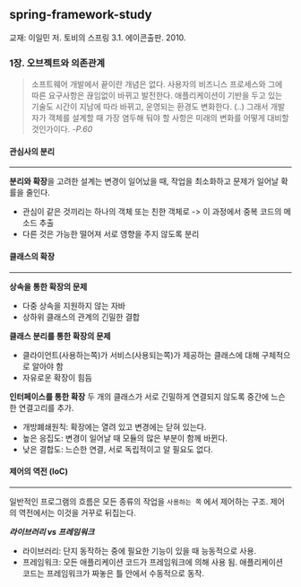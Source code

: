 ## spring-framework-study 
교재: 이일민 저. 토비의 스프링 3.1. 에이콘출판. 2010.

### 1장. 오브젝트와 의존관계
>소프트웨어 개발에서 끝이란 개념은 없다. 사용자의 비즈니스 프로세스와 그에 따른 요구사항은 끊임없이 바뀌고 발전한다. 애플리케이션이 기반을 두고 있는 기술도 시간이 지남에 따라 바뀌고, 운영되는 환경도 변화한다. (..) 그래서 개발자가 객체를 설계할 때 가장 염두해 둬야 할 사항은 미래의 변화를 어떻게 대비할 것인가이다. *-P.60*

#### 관심사의 분리
- - -
**분리와 확장**을 고려한 설계는 변경이 일어났을 때, 작업을 최소화하고 문제가 일어날 확률을 줄인다.
- 관심이 같은 것끼리는 하나의 객체 또는 친한 객체로 -> 이 과정에서 중복 코드의 메소드 추출
- 다른 것은 가능한 떨어져 서로 영향을 주지 않도록 분리

#### 클래스의 확장
- - -
**상속을 통한 확장의 문제**
- 다중 상속을 지원하지 않는 자바
- 상하위 클래스의 관계의 긴밀한 결합

**클래스 분리를 통한 확장의 문제**
- 클라이언트(사용하는쪽)가 서비스(사용되는쪽)가 제공하는 클래스에 대해 구체적으로 알아야 함
- 자유로운 확장이 힘듬

**인터페이스를 통한 확장**
두 개의 클래스가 서로 긴밀하게 연결되지 않도록 중간에 느슨한 연결고리를 추가.
- 개방폐쇄원칙: 확장에는 열려 있고 변경에는 닫혀 있는다.
- 높은 응집도: 변경이 일어날 때 모듈의 많은 부분이 함께 바뀐다.
- 낮은 결합도: 느슨한 연결, 서로 독립적이고 알 필요도 없다.

#### 제어의 역전 (IoC)
- - -
일반적인 프로그램의 흐름은 모든 종류의 작업을 `사용하는 쪽` 에서 제어하는 구조. 제어의 역전에서는 이것을 거꾸로 뒤집는다.

***라이브러리 vs 프레임워크***
- 라이브러리: 단지 동작하는 중에 필요한 기능이 있을 때 능동적으로 사용.
- 프레임워크: 모든 애플리케이션 코드가 프레임워크에 의해 사용 됨. 애플리케이션 코드는 프레임워크가 짜놓은 틀 안에서 수동적으로 동작.

